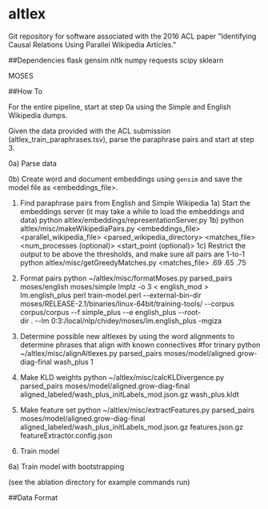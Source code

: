 # altlex

Git repository for software associated with the 2016 ACL paper "Identifying Causal Relations Using Parallel Wikipedia Articles."

##Dependencies
flask
gensim
nltk
numpy
requests
scipy
sklearn

MOSES

##How To

For the entire pipeline, start at step 0a using the Simple and English Wikipedia dumps.

Given the data provided with the ACL submission (altlex_train_paraphrases.tsv), parse the paraphrase pairs and start at step 3.

0a) Parse data 

0b) Create word and document embeddings using ```gensim``` and save the model file as <embeddings_file>.

1) Find paraphrase pairs from English and Simple Wikipedia 
  1a) Start the embeddings server (it may take a while to load the embeddings and data)
      python altlex/embeddings/representationServer.py
  1b) 
      python altlex/misc/makeWikipediaPairs.py <embeddings_file> <parallel_wikipedia_file> <parsed_wikipedia_directory> <matches_file> <num_processes (optional)> <start_point (optional)>
  1c) Restrict the output to be above the thresholds, and make sure all pairs are 1-to-1
      python altlex/misc/getGreedyMatches.py <matches_file> .69 .65 .75 

2) Format pairs 
python ~/altlex/misc/formatMoses.py parsed_pairs moses/english moses/simple
lmplz -o 3 < english_mod > lm.english_plus
perl train-model.perl --external-bin-dir moses/RELEASE-2.1/binaries/linux-64bit/training-tools/ --corpus corpus/corpus --f simple_plus --e english_plus --root-\
dir . --lm 0:3:/local/nlp/chidey/moses/lm.english_plus -mgiza

3) Determine possible new altlexes by using the word alignments to determine phrases that align with known connectives
#for trinary
python ~/altlex/misc/alignAltlexes.py parsed_pairs moses/model/aligned.grow-diag-final wash_plus 1

4) Make KLD weights
python ~/altlex/misc/calcKLDivergence.py parsed_pairs moses/model/aligned.grow-diag-final aligned_labeled/wash_plus_initLabels_mod.json.gz wash_plus.kldt

5) Make feature set
python ~/altlex/misc/extractFeatures.py parsed_pairs moses/model/aligned.grow-diag-final aligned_labeled/wash_plus_initLabels_mod.json.gz features.json.gz featureExtractor.config.json

6) Train model

6a) Train model with bootstrapping

(see the ablation directory for example commands run)

##Data Format
